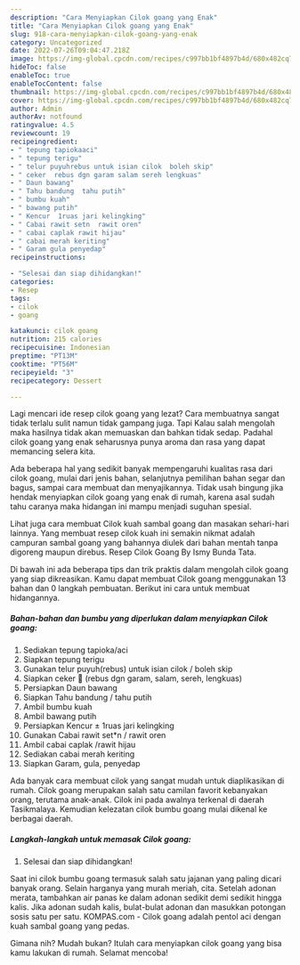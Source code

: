 ```yaml
---
description: "Cara Menyiapkan Cilok goang yang Enak"
title: "Cara Menyiapkan Cilok goang yang Enak"
slug: 918-cara-menyiapkan-cilok-goang-yang-enak
category: Uncategorized
date: 2022-07-26T09:04:47.218Z
image: https://img-global.cpcdn.com/recipes/c997bb1bf4897b4d/680x482cq70/cilok-goang-foto-resep-utama.jpg
hideToc: false
enableToc: true
enableTocContent: false
thumbnail: https://img-global.cpcdn.com/recipes/c997bb1bf4897b4d/680x482cq70/cilok-goang-foto-resep-utama.jpg
cover: https://img-global.cpcdn.com/recipes/c997bb1bf4897b4d/680x482cq70/cilok-goang-foto-resep-utama.jpg
author: Admin
authorAv: notfound
ratingvalue: 4.5
reviewcount: 19
recipeingredient:
- " tepung tapiokaaci"
- " tepung terigu"
- " telur puyuhrebus untuk isian cilok  boleh skip"
- " ceker  rebus dgn garam salam sereh lengkuas"
- " Daun bawang"
- " Tahu bandung  tahu putih"
- " bumbu kuah"
- " bawang putih"
- " Kencur  1ruas jari kelingking"
- " Cabai rawit setn  rawit oren"
- " cabai caplak rawit hijau"
- " cabai merah keriting"
- " Garam gula penyedap"
recipeinstructions:

- "Selesai dan siap dihidangkan!"
categories:
- Resep
tags:
- cilok
- goang

katakunci: cilok goang 
nutrition: 215 calories
recipecuisine: Indonesian
preptime: "PT13M"
cooktime: "PT56M"
recipeyield: "3"
recipecategory: Dessert

---
```



Lagi mencari ide resep cilok goang yang lezat? Cara membuatnya sangat tidak terlalu sulit namun tidak gampang juga. Tapi Kalau salah mengolah maka hasilnya tidak akan memuaskan dan bahkan tidak sedap. Padahal cilok goang yang enak seharusnya punya aroma dan rasa yang dapat memancing selera kita.


Ada beberapa hal yang sedikit banyak mempengaruhi kualitas rasa dari cilok goang, mulai dari jenis bahan, selanjutnya pemilihan bahan segar dan bagus, sampai cara membuat dan menyajikannya. Tidak usah bingung jika hendak menyiapkan cilok goang yang enak di rumah, karena asal sudah tahu caranya maka hidangan ini mampu menjadi suguhan spesial.

Lihat juga cara membuat Cilok kuah sambal goang dan masakan sehari-hari lainnya. Yang membuat resep cilok kuah ini semakin nikmat adalah campuran sambal goang yang bahannya diulek dari bahan mentah tanpa digoreng maupun direbus. Resep Cilok Goang By Ismy Bunda Tata.


Di bawah ini ada beberapa tips dan trik praktis dalam mengolah cilok goang yang siap dikreasikan. Kamu dapat membuat Cilok goang menggunakan 13 bahan dan 0 langkah pembuatan. Berikut ini cara untuk membuat hidangannya.

<!--inarticleads1-->

##### Bahan-bahan dan bumbu yang diperlukan dalam menyiapkan Cilok goang:

1. Sediakan  tepung tapioka/aci
1. Siapkan  tepung terigu
1. Gunakan  telur puyuh(rebus) untuk isian cilok / boleh skip
1. Siapkan  ceker 🐔 (rebus dgn garam, salam, sereh, lengkuas)
1. Persiapkan  Daun bawang
1. Siapkan  Tahu bandung / tahu putih
1. Ambil  bumbu kuah
1. Ambil  bawang putih
1. Persiapkan  Kencur ± 1ruas jari kelingking
1. Gunakan  Cabai rawit set*n / rawit oren
1. Ambil  cabai caplak /rawit hijau
1. Sediakan  cabai merah keriting
1. Siapkan  Garam, gula, penyedap


Ada banyak cara membuat cilok yang sangat mudah untuk diaplikasikan di rumah. Cilok goang merupakan salah satu camilan favorit kebanyakan orang, terutama anak-anak. Cilok ini pada awalnya terkenal di daerah Tasikmalaya. Kemudian kelezatan cilok bumbu goang mulai dikenal ke berbagai daerah. 

<!--inarticleads2-->

##### Langkah-langkah untuk memasak Cilok goang:


1. Selesai dan siap dihidangkan!

Saat ini cilok bumbu goang termasuk salah satu jajanan yang paling dicari banyak orang. Selain harganya yang murah meriah, cita. Setelah adonan merata, tambahkan air panas ke dalam adonan sedikit demi sedikit hingga kalis. Jika adonan sudah kalis, bulat-bulat adonan dan masukkan potongan sosis satu per satu. KOMPAS.com - Cilok goang adalah pentol aci dengan kuah sambal goang yang pedas. 

Gimana nih? Mudah bukan? Itulah cara menyiapkan cilok goang yang bisa kamu lakukan di rumah. Selamat mencoba!
